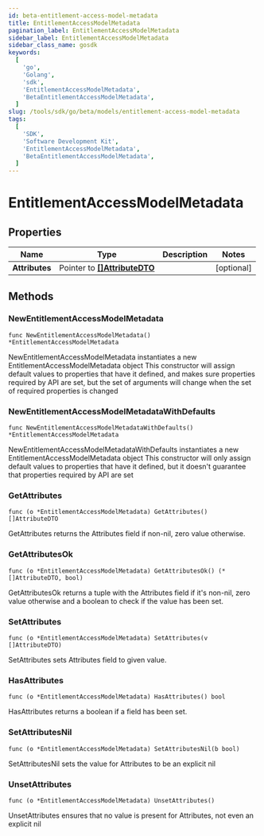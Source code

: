 ```yaml
---
id: beta-entitlement-access-model-metadata
title: EntitlementAccessModelMetadata
pagination_label: EntitlementAccessModelMetadata
sidebar_label: EntitlementAccessModelMetadata
sidebar_class_name: gosdk
keywords:
  [
    'go',
    'Golang',
    'sdk',
    'EntitlementAccessModelMetadata',
    'BetaEntitlementAccessModelMetadata',
  ]
slug: /tools/sdk/go/beta/models/entitlement-access-model-metadata
tags:
  [
    'SDK',
    'Software Development Kit',
    'EntitlementAccessModelMetadata',
    'BetaEntitlementAccessModelMetadata',
  ]
---
```


# EntitlementAccessModelMetadata

## Properties

| Name | Type | Description | Notes |
| --- | --- | --- | --- |
| **Attributes** | Pointer to [**[]AttributeDTO**](attribute-dto) |  | [optional] |

## Methods

### NewEntitlementAccessModelMetadata

`func NewEntitlementAccessModelMetadata() *EntitlementAccessModelMetadata`

NewEntitlementAccessModelMetadata instantiates a new EntitlementAccessModelMetadata object This constructor will assign default values to properties that have it defined, and makes sure properties required by API are set, but the set of arguments will change when the set of required properties is changed

### NewEntitlementAccessModelMetadataWithDefaults

`func NewEntitlementAccessModelMetadataWithDefaults() *EntitlementAccessModelMetadata`

NewEntitlementAccessModelMetadataWithDefaults instantiates a new EntitlementAccessModelMetadata object This constructor will only assign default values to properties that have it defined, but it doesn't guarantee that properties required by API are set

### GetAttributes

`func (o *EntitlementAccessModelMetadata) GetAttributes() []AttributeDTO`

GetAttributes returns the Attributes field if non-nil, zero value otherwise.

### GetAttributesOk

`func (o *EntitlementAccessModelMetadata) GetAttributesOk() (*[]AttributeDTO, bool)`

GetAttributesOk returns a tuple with the Attributes field if it's non-nil, zero value otherwise and a boolean to check if the value has been set.

### SetAttributes

`func (o *EntitlementAccessModelMetadata) SetAttributes(v []AttributeDTO)`

SetAttributes sets Attributes field to given value.

### HasAttributes

`func (o *EntitlementAccessModelMetadata) HasAttributes() bool`

HasAttributes returns a boolean if a field has been set.

### SetAttributesNil

`func (o *EntitlementAccessModelMetadata) SetAttributesNil(b bool)`

SetAttributesNil sets the value for Attributes to be an explicit nil

### UnsetAttributes

`func (o *EntitlementAccessModelMetadata) UnsetAttributes()`

UnsetAttributes ensures that no value is present for Attributes, not even an explicit nil
